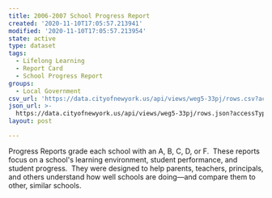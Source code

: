 ```yaml
---
title: 2006-2007 School Progress Report
created: '2020-11-10T17:05:57.213941'
modified: '2020-11-10T17:05:57.213954'
state: active
type: dataset
tags:
  - Lifelong Learning
  - Report Card
  - School Progress Report
groups:
  - Local Government
csv_url: 'https://data.cityofnewyork.us/api/views/weg5-33pj/rows.csv?accessType=DOWNLOAD'
json_url: >-
  https://data.cityofnewyork.us/api/views/weg5-33pj/rows.json?accessType=DOWNLOAD
layout: post

---
```

Progress Reports grade each school with an A, B, C, D, or F.  These reports focus on a school's learning environment, student performance, and student progress.  They were designed to help parents, teachers, principals, and others understand how well schools are doing—and compare them to other, similar schools.
